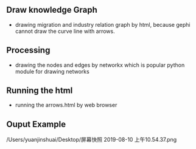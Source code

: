 ## Draw knowledge Graph 

* drawing migration and industry relation graph by html, because gephi cannot draw the curve line with arrows.

## Processing
*  drawing the nodes and edges by networkx which is popular python module for drawing networks



## Running the html 

* running the arrows.html by web browser 

## Ouput Example 

/Users/yuanjinshuai/Desktop/屏幕快照 2019-08-10 上午10.54.37.png
